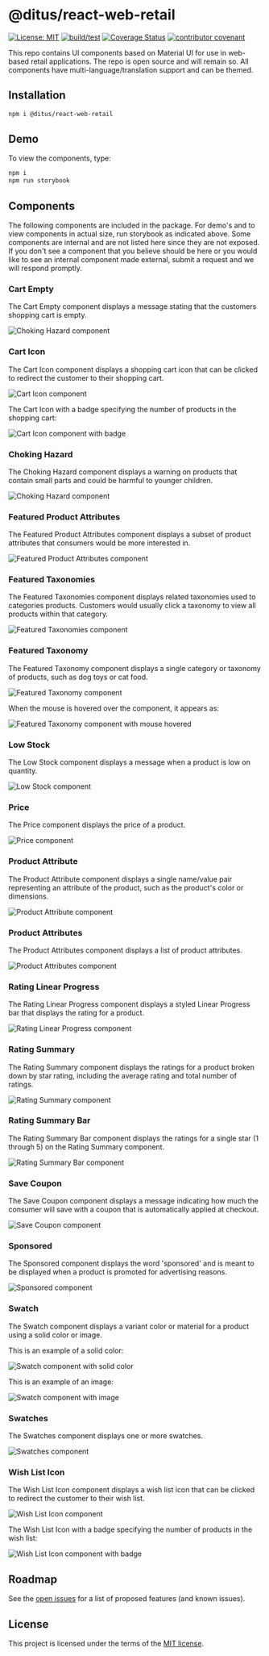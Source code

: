 # @ditus/react-web-retail

[![License: MIT](https://img.shields.io:/github/license/ditus-software/react-web-retail)](LICENSE.md)
[![build/test](https://github.com/ditus-software/react-web-retail/actions/workflows/node.js.yml/badge.svg?branch=master)](https://github.com/ditus-software/react-web-retail/actions/workflows/node.js.yml)
[![Coverage Status](https://coveralls.io/repos/github/ditus-software/react-web-retail/badge.svg?branch=master)](https://coveralls.io/github/ditus-software/react-web-retail?branch=master)
[![contributor covenant](https://img.shields.io/badge/Contributor%20Covenant-v2.0%20adopted-ff69b4.svg)](CODE-OF-CONDUCT.md)

This repo contains UI components based on Material UI for use in web-based
retail applications. The repo is open source and will remain so. All components
have multi-language/translation support and can be themed.

## Installation

```bash
npm i @ditus/react-web-retail
```

## Demo

To view the components, type:

```bash
npm i
npm run storybook
```

## Components

The following components are included in the package. For demo's and to view
components in actual size, run storybook as indicated above. Some components are
internal and are not listed here since they are not exposed. If you don't see a
component that you believe should be here or you would like to see an internal
component made external, submit a request and we will respond promptly.

### Cart Empty

The Cart Empty component displays a message stating that the customers shopping
cart is empty.

![Choking Hazard component](docs/components/cart-empty.png)

### Cart Icon

The Cart Icon component displays a shopping cart icon that can be clicked to
redirect the customer to their shopping cart.

![Cart Icon component](docs/components/cart-icon1.png)

The Cart Icon with a badge specifying the number of products in the shopping
cart:

![Cart Icon component with badge](docs/components/cart-icon2.png)

### Choking Hazard

The Choking Hazard component displays a warning on products that contain small
parts and could be harmful to younger children.

![Choking Hazard component](docs/components/choking-hazard.png)

### Featured Product Attributes

The Featured Product Attributes component displays a subset of product
attributes that consumers would be more interested in.

![Featured Product Attributes component](docs/components/featured-product-attributes.png)

### Featured Taxonomies

The Featured Taxonomies component displays related taxonomies used to categories
products. Customers would usually click a taxonomy to view all products within
that category.

![Featured Taxonomies component](docs/components/featured-taxonomies.png)

### Featured Taxonomy

The Featured Taxonomy component displays a single category or taxonomy of
products, such as dog toys or cat food.

![Featured Taxonomy component](docs/components/featured-taxonomy1.png)

When the mouse is hovered over the component, it appears as:

![Featured Taxonomy component with mouse hovered](docs/components/featured-taxonomy2.png)

### Low Stock

The Low Stock component displays a message when a product is low on quantity.

![Low Stock component](docs/components/low-stock.png)

### Price

The Price component displays the price of a product.

![Price component](docs/components/price.png)

### Product Attribute

The Product Attribute component displays a single name/value pair representing
an attribute of the product, such as the product's color or dimensions.

![Product Attribute component](docs/components/product-attribute.png)

### Product Attributes

The Product Attributes component displays a list of product attributes.

![Product Attributes component](docs/components/product-attributes.png)

### Rating Linear Progress

The Rating Linear Progress component displays a styled Linear Progress bar that
displays the rating for a product.

![Rating Linear Progress component](docs/components/rating-linear-progress.png)

### Rating Summary

The Rating Summary component displays the ratings for a product broken down by
star rating, including the average rating and total number of ratings.

![Rating Summary component](docs/components/rating-summary.png)

### Rating Summary Bar

The Rating Summary Bar component displays the ratings for a single star (1
through 5) on the Rating Summary component.

![Rating Summary Bar component](docs/components/rating-summary-bar.png)

### Save Coupon

The Save Coupon component displays a message indicating how much the consumer
will save with a coupon that is automatically applied at checkout.

![Save Coupon component](docs/components/save-coupon.png)

### Sponsored

The Sponsored component displays the word 'sponsored' and is meant to be
displayed when a product is promoted for advertising reasons.

![Sponsored component](docs/components/sponsored.png)

### Swatch

The Swatch component displays a variant color or material for a product using a
solid color or image.

This is an example of a solid color:

![Swatch component with solid color](docs/components/swatch1.png)

This is an example of an image:

![Swatch component with image](docs/components/swatch2.png)

### Swatches

The Swatches component displays one or more swatches.

![Swatches component](docs/components/swatches.png)

### Wish List Icon

The Wish List Icon component displays a wish list icon that can be clicked to
redirect the customer to their wish list.

![Wish List Icon component](docs/components/wish-list-icon1.png)

The Wish List Icon with a badge specifying the number of products in the wish
list:

![Wish List Icon component with badge](docs/components/wish-list-icon2.png)

## Roadmap

See the [open
issues](https://github.com/ditus-software/react-web-retail/issues) for a
list of proposed features (and known issues).

## License

This project is licensed under the terms of the [MIT license](LICENSE.md).
